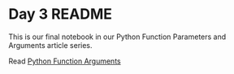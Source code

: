 # Day 3 README

This is our final notebook in our Python Function Parameters and Arguments article series.

Read [Python Function Arguments](https://codesolid.com/python-function-arguments-and-parameters-examples/)